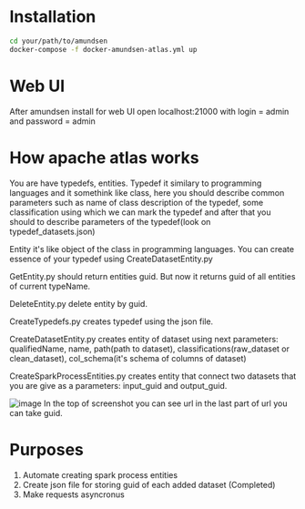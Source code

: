 # Installation
```bash
cd your/path/to/amundsen
docker-compose -f docker-amundsen-atlas.yml up
```
# Web UI
After amundsen install for web UI open localhost:21000 with  login = admin and password = admin

# How apache atlas works
You are have typedefs, entities. Typedef it similary to programming languages and it somethink like class, here you should describe common parameters such as name of class
description of the typedef, some classification using which we can mark the typedef and after that you should to describe parameters of the typedef(look on typedef_datasets.json)

Entity it's like object of the class in programming languages. You can create essence of your typedef using CreateDatasetEntity.py


GetEntity.py should return entities guid. But now it returns guid of all entities of current typeName.

DeleteEntity.py delete entity by guid.

CreateTypedefs.py сreates typedef using the json file.

CreateDatasetEntity.py creates entity of dataset using next parameters: qualifiedName, name, path(path to dataset), classifications(raw_dataset or clean_dataset), 
col_schema(it's schema of columns of dataset)

CreateSparkProcessEntities.py creates entity that connect two datasets that you are give as a parameters: input_guid and output_guid.

![image](https://github.com/pavel-yarmaliuk/AtlasDataManipulation/blob/master/images/Screenshot%20from%202021-05-12%2022-47-53.png)
In the top of screenshot you can see url in the last part of url you can take guid.

# Purposes
1. Automate creating spark process entities
2. Create json file for storing guid of each added dataset (Completed)
3. Make requests asyncronus
